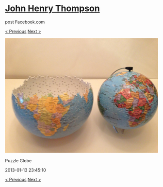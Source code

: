 # [John Henry Thompson](../README.md)
post Facebook.com

[< Previous](2013-01-13-4.md) [Next >](2013-01-13-6.md)

[![](../media/2013-01-13/Puzzle-Globe-4.jpg)](../README.md)

Puzzle Globe

2013-01-13 23:45:10

[< Previous](2013-01-13-4.md) [Next >](2013-01-13-6.md)